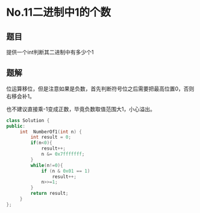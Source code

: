 # No.11二进制中1的个数

## 题目

提供一个int判断其二进制中有多少个1

## 题解

位运算移位，但是注意如果是负数，首先判断符号位之后需要把最高位置0，否则右移会补1。

也不建议直接乘-1变成正数，毕竟负数取值范围大1，小心溢出。

```c++
class Solution {
public:
     int  NumberOf1(int n) {
         int result = 0;
         if(n<0){
             result++;
             n &= 0x7fffffff;
         }
         while(n!=0){
             if (n & 0x01 == 1)
                 result++;
             n>>=1;
         }
         return result;
     }
};
```

